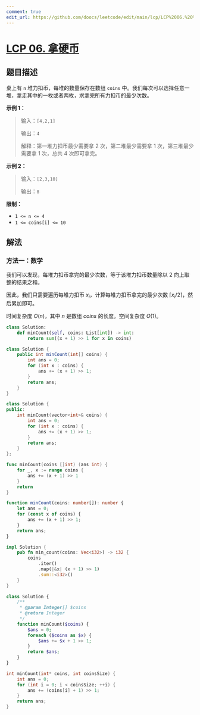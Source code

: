```yaml
---
comment: true
edit_url: https://github.com/doocs/leetcode/edit/main/lcp/LCP%2006.%20%E6%8B%BF%E7%A1%AC%E5%B8%81/README.md
---
```


# [LCP 06. 拿硬币](https://leetcode.cn/problems/na-ying-bi)

## 题目描述

<!-- 这里写题目描述 -->

<p>桌上有 <code>n</code> 堆力扣币，每堆的数量保存在数组 <code>coins</code> 中。我们每次可以选择任意一堆，拿走其中的一枚或者两枚，求拿完所有力扣币的最少次数。</p>

<p><strong>示例 1：</strong></p>

<blockquote>
<p>输入：<code>[4,2,1]</code></p>

<p>输出：<code>4</code></p>

<p>解释：第一堆力扣币最少需要拿 2 次，第二堆最少需要拿 1 次，第三堆最少需要拿 1 次，总共 4 次即可拿完。</p>
</blockquote>

<p><strong>示例 2：</strong></p>

<blockquote>
<p>输入：<code>[2,3,10]</code></p>

<p>输出：<code>8</code></p>
</blockquote>

<p><strong>限制：</strong></p>

<ul>
	<li><code>1 &lt;= n &lt;= 4</code></li>
	<li><code>1 &lt;= coins[i] &lt;= 10</code></li>
</ul>

## 解法

### 方法一：数学

我们可以发现，每堆力扣币拿完的最少次数，等于该堆力扣币数量除以 $2$ 向上取整的结果之和。

因此，我们只需要遍历每堆力扣币 $x_i$，计算每堆力扣币拿完的最少次数 $\left \lceil x_i/2 \right \rceil$，然后累加即可。

时间复杂度 $O(n)$，其中 $n$ 是数组 $coins$ 的长度。空间复杂度 $O(1)$。

<!-- tabs:start -->

```python
class Solution:
    def minCount(self, coins: List[int]) -> int:
        return sum((x + 1) >> 1 for x in coins)
```

```java
class Solution {
    public int minCount(int[] coins) {
        int ans = 0;
        for (int x : coins) {
            ans += (x + 1) >> 1;
        }
        return ans;
    }
}
```

```cpp
class Solution {
public:
    int minCount(vector<int>& coins) {
        int ans = 0;
        for (int x : coins) {
            ans += (x + 1) >> 1;
        }
        return ans;
    }
};
```

```go
func minCount(coins []int) (ans int) {
	for _, x := range coins {
		ans += (x + 1) >> 1
	}
	return
}
```

```ts
function minCount(coins: number[]): number {
    let ans = 0;
    for (const x of coins) {
        ans += (x + 1) >> 1;
    }
    return ans;
}
```

```rust
impl Solution {
    pub fn min_count(coins: Vec<i32>) -> i32 {
        coins
            .iter()
            .map(|&x| (x + 1) >> 1)
            .sum::<i32>()
    }
}
```

```php
class Solution {
    /**
     * @param Integer[] $coins
     * @return Integer
     */
    function minCount($coins) {
        $ans = 0;
        foreach ($coins as $x) {
            $ans += $x + 1 >> 1;
        }
        return $ans;
    }
}
```

```c
int minCount(int* coins, int coinsSize) {
    int ans = 0;
    for (int i = 0; i < coinsSize; ++i) {
        ans += (coins[i] + 1) >> 1;
    }
    return ans;
}
```

<!-- tabs:end -->

<!-- end -->
